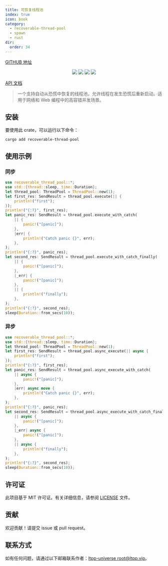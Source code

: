 ```yaml
---
title: 可恢复线程池
index: true
icon: book
category:
  - recoverable-thread-pool
  - spawn
  - rust
dir:
  order: 34
---
```


<Share colorful />

[GITHUB 地址](https://github.com/ltpp-universe/recoverable-thread-pool)

<center>

[![](https://img.shields.io/crates/v/recoverable-thread-pool.svg)](https://crates.io/crates/recoverable-thread-pool)
[![](https://docs.rs/recoverable-thread-pool/badge.svg)](https://docs.rs/recoverable-thread-pool)
[![](https://github.com/ltpp-universe/recoverable-thread-pool/workflows/Rust/badge.svg)](https://github.com/ltpp-universe/recoverable-thread-pool/actions?query=workflow:Rust)
[![](https://img.shields.io/crates/l/recoverable-thread-pool.svg)](./LICENSE)

</center>

[API 文档](https://docs.rs/recoverable-thread-pool/latest/recoverable_thread_pool/)

> 一个支持自动从恐慌中恢复的线程池，允许线程在发生恐慌后重新启动。适用于网络和 Web 编程中的高容错并发场景。

## 安装

要使用此 crate，可以运行以下命令：

```shell
cargo add recoverable-thread-pool
```

## 使用示例

### 同步

```rust
use recoverable_thread_pool::*;
use std::{thread::sleep, time::Duration};
let thread_pool: ThreadPool = ThreadPool::new(1);
let first_res: SendResult = thread_pool.execute(|| {
    println!("first");
});
println!("{:?}", first_res);
let panic_res: SendResult = thread_pool.execute_with_catch(
    || {
        panic!("[panic]");
    },
    |err| {
        println!("Catch panic {}", err);
    },
);
println!("{:?}", panic_res);
let second_res: SendResult = thread_pool.execute_with_catch_finally(
    || {
        panic!("[panic]");
    },
    |_err| {
        panic!("[panic]");
    },
    || {
        println!("finally");
    },
);
println!("{:?}", second_res);
sleep(Duration::from_secs(10));
```

### 异步

```rust
use recoverable_thread_pool::*;
use std::{thread::sleep, time::Duration};
let thread_pool: ThreadPool = ThreadPool::new(1);
let first_res: SendResult = thread_pool.async_execute(|| async {
    println!("first");
});
println!("{:?}", first_res);
let panic_res: SendResult = thread_pool.async_execute_with_catch(
    || async {
        panic!("[panic]");
    },
    |err| async move {
        println!("Catch panic {}", err);
    },
);
println!("{:?}", panic_res);
let second_res: SendResult = thread_pool.async_execute_with_catch_finally(
    || async {
        panic!("[panic]");
    },
    |_err| async {
        panic!("[panic]");
    },
    || async {
        println!("finally");
    },
);
println!("{:?}", second_res);
sleep(Duration::from_secs(10));
```

## 许可证

此项目基于 MIT 许可证。有关详细信息，请参阅 [LICENSE](LICENSE) 文件。

## 贡献

欢迎贡献！请提交 issue 或 pull request。

## 联系方式

如有任何问题，请通过以下邮箱联系作者：[ltpp-universe <root@ltpp.vip>](mailto:root@ltpp.vip)。

<Bottom />
